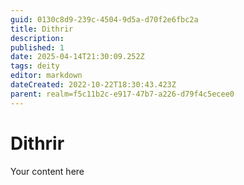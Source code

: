 ```yaml
---
guid: 0130c8d9-239c-4504-9d5a-d70f2e6fbc2a
title: Dithrir
description: 
published: 1
date: 2025-04-14T21:30:09.252Z
tags: deity
editor: markdown
dateCreated: 2022-10-22T18:30:43.423Z
parent: realm=f5c11b2c-e917-47b7-a226-d79f4c5ecee0
---
```


# Dithrir
Your content here
